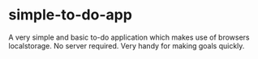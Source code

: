 # simple-to-do-app
A very simple and basic to-do application which makes use of browsers localstorage. No server required. Very handy for making goals quickly.
